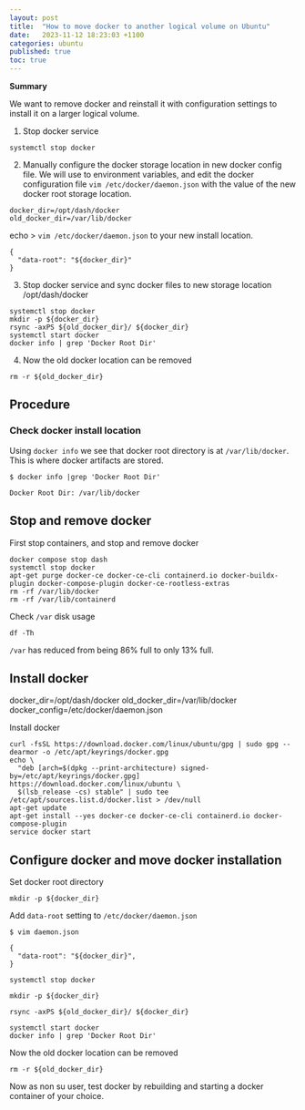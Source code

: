 ```yaml
---
layout: post
title:  "How to move docker to another logical volume on Ubuntu"
date:   2023-11-12 18:23:03 +1100
categories: ubuntu
published: true
toc: true
---
```


**Summary**

We want to remove docker and reinstall it with configuration settings to install it on a larger logical volume.


1. Stop docker service
```
systemctl stop docker
```

2. Manually configure the docker storage location in new docker config file. We will use to environment variables, and edit the docker configuration file `vim /etc/docker/daemon.json` with the value of the new docker root storage location.
```
docker_dir=/opt/dash/docker
old_docker_dir=/var/lib/docker
```
echo > `vim /etc/docker/daemon.json` to your new install location.

```
{
  "data-root": "${docker_dir}"
}
```

3. Stop docker service and sync docker files to new storage location /opt/dash/docker
```
systemctl stop docker
mkdir -p ${docker_dir}
rsync -axPS ${old_docker_dir}/ ${docker_dir}
systemctl start docker
docker info | grep 'Docker Root Dir'
```

4. Now the old docker location can be removed
```
rm -r ${old_docker_dir}
```


## Procedure

### Check docker install location

Using `docker info` we see that docker root directory is at `/var/lib/docker`. This is where docker artifacts are stored.
```
$ docker info |grep 'Docker Root Dir'

Docker Root Dir: /var/lib/docker
```

## Stop and remove docker

First stop containers, and stop and remove docker
```
docker compose stop dash
systemctl stop docker
apt-get purge docker-ce docker-ce-cli containerd.io docker-buildx-plugin docker-compose-plugin docker-ce-rootless-extras
rm -rf /var/lib/docker
rm -rf /var/lib/containerd
```
Check `/var` disk usage
```
df -Th
```
`/var` has reduced from being 86% full to only 13% full.

## Install docker

docker_dir=/opt/dash/docker
old_docker_dir=/var/lib/docker
docker_config=/etc/docker/daemon.json

Install docker
```
curl -fsSL https://download.docker.com/linux/ubuntu/gpg | sudo gpg --dearmor -o /etc/apt/keyrings/docker.gpg
echo \
  "deb [arch=$(dpkg --print-architecture) signed-by=/etc/apt/keyrings/docker.gpg] https://download.docker.com/linux/ubuntu \
  $(lsb_release -cs) stable" | sudo tee /etc/apt/sources.list.d/docker.list > /dev/null
apt-get update
apt-get install --yes docker-ce docker-ce-cli containerd.io docker-compose-plugin
service docker start
```

## Configure docker and move docker installation


Set docker root directory
```
mkdir -p ${docker_dir}
```
Add `data-root` setting to `/etc/docker/daemon.json`

```
$ vim daemon.json

{
  "data-root": "${docker_dir}",
}
```

```
systemctl stop docker

mkdir -p ${docker_dir}

rsync -axPS ${old_docker_dir}/ ${docker_dir}

systemctl start docker
docker info | grep 'Docker Root Dir'
```

Now the old docker location can be removed

```
rm -r ${old_docker_dir}
```

Now as non su user, test docker by rebuilding and starting a docker container of your choice.
